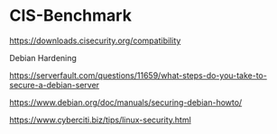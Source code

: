 # CIS-Benchmark


https://downloads.cisecurity.org/compatibility


Debian Hardening

https://serverfault.com/questions/11659/what-steps-do-you-take-to-secure-a-debian-server

https://www.debian.org/doc/manuals/securing-debian-howto/

https://www.cyberciti.biz/tips/linux-security.html
